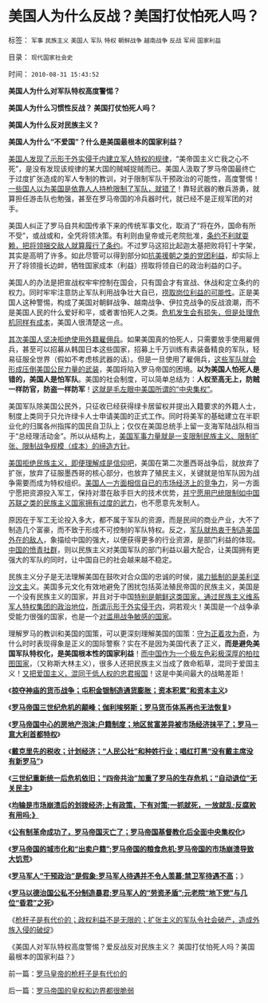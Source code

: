 # 美国人为什么反战？美国打仗怕死人吗？

标签： `军事` `民族主义` `美国人` `军队` `特权` `朝鲜战争` `越南战争` `反战` `军阀` `国家利益` 

目录： `现代国家社会史`

时间： `2010-08-31 15:43:52`

**美国人为什么对军队特权高度警惕？**

**美国人为什么习惯性反战？ 美国打仗怕死人吗？**

**美国人为什么反对民族主义？**

**美国人为什么“不爱国”？什么是美国最根本的国家利益？**

[美国人发现了示形于外实侵于内建立军人特权的规律](../../../2008/12/21/美国已经达到了经济地位扩张的极限.md)，“美帝国主义亡我之心不死”，是没有发现该规律的某大国的贼喊捉贼而已。美国人汲取了罗马帝国最终亡于过度扩张造成的军人专制的教训，对于限制军队干预政治的可能性，高度警惕！[一些国人以为美国是依靠人人持枪限制了军队，就错了](../../../2010/8/1/人权法学并不关心“正义”;美国人权法则和枪械管制.md)！靠轻武器的散兵游勇，就算担任游击队也勉强，甚至在罗马帝国的冷兵器时代，就已经不是正规军团的对手。

美国人纠正了罗马自共和国传承下来的传统军事文化，取消了“将在外，国命有所不受”，或战或和，全凭将领决策。有利则由皇帝或元老院批准，[条约不利就耍赖，把将领捆交敌人就算履行了条约](../../../2010/7/31/诚信的价值的核心就是契约的成本.md)。不过罗马这招比起迦太基把败将钉十字架，其实是高明了许多。如此尽管可以得到部分如[抗美援朝之类的党团利益](../../../2009/11/30/朝鲜战争数字游戏二三事.md)，却实际上开了将领擅长边衅，牺牲国家成本（利益）捞取将领自已的政治利益的口子。

美国人的办法是把宣战权牢牢控制在国会，只有国会才有宣战、休战和定立条约的权力。同时牢牢注意防止军队利用战争壮大自已，[捞取岗位利益的可能性](../../../2009/12/22/公共管理学假定：三权分立要说爱你不容易.md)。正是美国人这种警惕，构成了美国对朝鲜战争、越南战争、伊拉克战争的反战浪潮，而不是美国人民的什么爱好和平，或者害怕死人之类。[危机发生会有损失，但是处理危机同样有成本](../../../2009/11/28/危机管理有成本边界，不值得“不惜一切代价避免危机”.md)，美国人很清楚这一点。

[其次美国人坚决拒绝使用外籍雇佣兵](../../../2010/4/27/一个社会依靠外籍雇佣兵是值得关注的现象.md)。如果美国真的怕死人，只需要放手使用雇佣兵，甚至可以招募从韩国日本这些国家，招募上千万训练有素装备精良的军队，轻易征服全世界（假如不考虑核武器的话）。但是一旦使用了雇佣兵，[这些军队就会形成压倒美国公民力量的武装](../../../2010/8/12/罗马帝国百人队长的百人队.md)，美国将陷入罗马帝国的困境。**以为美国人怕死人是错的，美国人是怕军队**。美国的社会制度，可以简单总结为：**人权至高无上，防贼一样防官，防盗一样防军**！[这就是毛左眼中美国所谓的“中央集权”](../../../2010/5/17/爱国是民主国家的专利.md)。

美国军队除美国公民外，只征收已经获得绿卡居留权并提出入籍要求的外籍人士，制度上类同于只允许绿卡人士申请美国的正式工作。同时将美军的基础建立在半职业化的归属各州指挥的国民自卫队上；仅仅在美国总统手上留一支海军陆战队相当于“总经理活动金”。所以从结构上，[美国军事力量就是一支限制民族主义、限制扩张、限制战争规模（成本）的缔造方针](../../../2010/4/22/美国的强大，不是因为发了战争财.md)。

[美国拒绝民族主义，即便理解成是信仰吧](../../../2010/3/20/马丁神父定律：“合法侵犯人权”无赢家.md)，美国在第二次墨西哥战争后，就放弃了扩张，放弃了征服墨西哥的核心部分，也放弃了殖民主义，关键就是怕军队因为战争需要而成为特权组织。[美国人一方面相信自已的市场经济上的竞争力](../../../2008/8/21/要做有私“真小人”，勿为无私“伪君子“.md)，另一方面宁愿把资源投入军工，保持对潜在敌手巨大的技术优势，[并宁愿用巴统限制如中国苏联之类的民族主义国家拥有过度的武力](../../../2010/5/3/美国历史上最可笑的对手.md)，也不愿意先发制人。

原因在于军工无论投入多大，都不属于军队的资源，而是民间的商业产业，大不了制造几个富豪，而不致于形成不可控制的军队特权。反之，[军队就热衷于制造美国外在的敌人](../../../2009/9/28/示形于外实侵于内的爱国道德明星.md)，象描绘中国的强大，以便获得更多的行业资源，是部门利益的体现。[中国的愤青社群](../../../2008/11/10/爱国，并不是做个廉价愤青喊打喊杀.md)，则以民族主义对美国军队的部门利益以最大配合，让美国拥有更强大的军队的同时，让中国自已的社会越来越不稳定。

民族主义分子是无法理解美国在鼓吹对合众国的忠诚的时侯，[竭力抵制的是美利坚沙文主](../../../2008/10/29/民主社会不需要有倾向性的“民族政策”.md)义。美国多元文化有效地避免了困扰包括英法殖民帝国的民族主义，美国是一个没有民族主义的国家，并且对于中国[特别是朝鲜这类国家，通过民族主义维系军人特权集团的政治地位](../../../2009/6/2/金将军正日不会真打架，朝鲜半岛燃不起战火.md)，[所谓示形于外实侵于内](../../../2009/6/15/制造中外文明冲突的国内利益链.md)，洞若观火！美国是一个战争承受能力很强的国家，也是一个[对滥用战争敏感的国家](../../../2009/12/23/战争阈值国家主义真正的“战略优势“.md)。

理解罗马的教训和美国的国策，可以更深刻理解美国的国策：[守为正着攻为奇](../../../2010/3/10/军人牺牲是无私吗？.md)，为什么时时表现得象是正义的国际警察？实在不是因为美国代表了正义，**而是避免美国军队特权化，是美国根本性的国家利益**！[而中国作为一个极左色彩极深厚的柏拉图国家](../../../2010/7/21/柏拉图的乌托邦就是社会主义.md)，（又称斯大林主义），很多人还把民族主义当成了救命稻草，混同于爱国主义！[又把爱国主义，混同于低人权的忠君报国](../../../2010/5/17/爱国是民主国家的专利.md)！这是中美间最大的战略差距！

《[**掠夺神庙的货币战争；屯积金银制造通货膨胀；资本积累”和资本主义**](../../../2010/8/27/罗马屯积金银制造通胀;300年货币崩溃只用了三年！.md)》

《[**罗马帝国三世纪危机的颠峰；伽利埃努斯；罗马货币体系再也无法恢复**](../../../2010/8/28/罗马帝国崩溃前的挣扎，三世纪危机的颠峰.md)》

《[**罗马帝国中心的房地产泡沫;户籍制度；地区贫富差异被市场经济抹平了；罗马－意大利首都特权**](../../../2010/8/28/罗马帝国户籍制度和房地产泡沫；.md)》

《[**戴克里先的税收；计划经济；“人民公社”和种姓行业；唱红打黑“没有戴主席没有新罗马”**](../../../2010/8/28/戴克里先的计划经济，人民公社和唱红打黑.md)》

《[**三世纪重新统一后危机依旧；“四帝共治”加重了罗马的生存危机；“自动退位”无关民主**](../../../2010/8/29/中央集权令罗马“独”亦裂不独也分裂.md)》

《[**均输是市场崩溃后的划拨经济;上有政策，下有对策;一抓就死，一放就乱;反腐败有用吗;》**](../../../2010/8/29/腐败：上有政策，下有对策？一抓就死，一放就乱？.md)

《[**公有制革命成功了，罗马帝国灭亡了；罗马帝国基督教化后全面中央集权化**](../../../2010/8/29/公有制革命成功了，不缺信仰了，罗马帝国灭亡了.md)》

《[**罗马帝国的城市化和“出卖户籍”;罗马帝国的粮食危机;罗马帝国的市场崩溃导致大饥荒**](../../../2010/8/30/罗马帝国城市化和“出卖户籍”,粮食危机和大饥荒.md)》

《[**罗马军人“干预政治”是假象;罗马军人待遇并不令人羡慕;禁卫军待遇不高**](../../../2010/8/30/罗马军人待遇并不令人羡慕.md)；》

《[**罗马以德治国公私不分制造暴君;罗马军人的“劳资矛盾”;元老院“地下党”与几位“昏君”之死**](../../../2010/8/30/罗马军人的“劳资矛盾”；罗马的“地下党”活动.md)》

《[枪杆子是有代价的；政权利益不是无限的；扩张主义的军队令社会破产，造成外族入侵的破绽](../../../2010/8/31/罗马皇帝的枪杆子是有代价的.md)》

《美国人对军队特权高度警惕？爱反战反对民族主义？ 美国打仗怕死人吗？美国最根本的国家利益？》



前一篇：[罗马皇帝的枪杆子是有代价的](../../../2010/8/31/罗马皇帝的枪杆子是有代价的.md)

后一篇：[罗马帝国的皇权和边界都很脆弱](../../../2010/8/31/罗马帝国的皇权和边界都很脆弱.md)